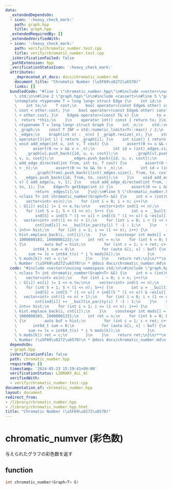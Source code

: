 ```yaml
---
data:
  _extendedDependsOn:
  - icon: ':heavy_check_mark:'
    path: graph.hpp
    title: graph.hpp
  _extendedRequiredBy: []
  _extendedVerifiedWith:
  - icon: ':heavy_check_mark:'
    path: verify/chromatic_number.test.cpp
    title: verify/chromatic_number.test.cpp
  _isVerificationFailed: false
  _pathExtension: hpp
  _verificationStatusIcon: ':heavy_check_mark:'
  attributes:
    _deprecated_at_docs: docs/chromatic_number.md
    document_title: "Chromatic Number (\u5F69\u8272\u6570)"
    links: []
  bundledCode: "#line 1 \"chromatic_number.hpp\"\n#include <vector>\nusing namespace\
    \ std;\n\n#line 2 \"graph.hpp\"\n\n#include <cassert>\n#line 5 \"graph.hpp\"\n\
    \ntemplate <typename T = long long> struct Edge {\n    int id;\n    int from;\n\
    \    int to;\n    T cost;\n    bool operator<(const Edge& other) const { return\
    \ cost < other.cost; }\n    bool operator>(const Edge& other) const { return cost\
    \ > other.cost; }\n    Edge& operator=(const T& x) {\n        to = x;\n      \
    \  return *this;\n    }\n    operator int() const { return to; }\n};\n\ntemplate\
    \ <typename T = long long> struct Graph {\n    int _n;\n    std::vector<std::vector<Edge<T>>>\
    \ _graph;\n    const T INF = std::numeric_limits<T>::max() / 2;\n    std::vector<Edge<T>>\
    \ _edges;\n    Graph(int n) : _n(n) { _graph.resize(_n); }\n    std::vector<Edge<T>>&\
    \ operator[](int i) { return _graph[i]; }\n    int size() { return _n; }\n   \
    \ void add_edge(int u, int v, T cost) {\n        assert(0 <= u && u < _n);\n \
    \       assert(0 <= v && v < _n);\n        int id = (int)_edges.size();\n    \
    \    _graph[u].push_back({id, u, v, cost});\n        _graph[v].push_back({id,\
    \ v, u, cost});\n        _edges.push_back({id, u, v, cost});\n    }\n    void\
    \ add_edge_directed(int from, int to, T cost) {\n        assert(0 <= from && from\
    \ < _n);\n        assert(0 <= to && to < _n);\n        int id = (int)_edges.size();\n\
    \        _graph[from].push_back({(int)_edges.size(), from, to, cost});\n     \
    \   _edges.push_back({id, from, to, cost});\n    }\n    void add_edge(int u, int\
    \ v) { add_edge(u, v, 1); }\n    void add_edge_directed(int from, int to) { add_edge_directed(from,\
    \ to, 1); }\n    Edge<T> getEdge(int i) {\n        assert(0 <= i && i < (int)_edges.size());\n\
    \        return _edges[i];\n    }\n};\n#line 5 \"chromatic_number.hpp\"\n\ntemplate\
    \ <class T> int chromatic_number(Graph<T> &G) {\n    int n = (int)G.size();\n\
    \    vector<int> es(n);\n    for (int i = 0; i < n; i++)\n        for (auto e\
    \ : G[i]) es[i] |= 1 << e.to;\n\n    vector<int> ind(1 << n);\n    ind[0] = 1;\n\
    \    for (int S = 1; S < (1 << n); S++) {\n        int u = __builtin_ctz(S);\n\
    \        ind[S] = ind[S ^ (1 << u)] + ind[(S ^ (1 << u)) & ~es[u]];\n    }\n \
    \   vector<int> cnt((1 << n) + 1);\n    for (int i = 0; i < (1 << n); i++) {\n\
    \        cnt[ind[i]] += __builtin_parity(i) ? -1 : 1;\n    }\n    vector<pair<unsigned,\
    \ int>> hist;\n    for (int i = 1; i <= (1 << n); i++) {\n        if (cnt[i])\
    \ hist.emplace_back(i, cnt[i]);\n    }\n    constexpr int mods[] = {1000000007,\
    \ 1000000103, 1000000123};\n    int ret = n;\n    for (int k = 0; k < 3; k++)\
    \ {\n        auto buf = hist;\n        for (int c = 1; c < ret; c++) {\n     \
    \       int64_t sum = 0;\n            for (auto &[i, x] : buf) {\n           \
    \     sum += (x = int64_t(x) * i % mods[k]);\n            }\n            if (sum\
    \ % mods[k]) ret = c;\n        }\n    }\n    return ret;\n}\n/**\n * @brief Chromatic\
    \ Number (\u5F69\u8272\u6570)\n * @docs docs/chromatic_number.md\n */\n"
  code: "#include <vector>\nusing namespace std;\n\n#include \"graph.hpp\"\n\ntemplate\
    \ <class T> int chromatic_number(Graph<T> &G) {\n    int n = (int)G.size();\n\
    \    vector<int> es(n);\n    for (int i = 0; i < n; i++)\n        for (auto e\
    \ : G[i]) es[i] |= 1 << e.to;\n\n    vector<int> ind(1 << n);\n    ind[0] = 1;\n\
    \    for (int S = 1; S < (1 << n); S++) {\n        int u = __builtin_ctz(S);\n\
    \        ind[S] = ind[S ^ (1 << u)] + ind[(S ^ (1 << u)) & ~es[u]];\n    }\n \
    \   vector<int> cnt((1 << n) + 1);\n    for (int i = 0; i < (1 << n); i++) {\n\
    \        cnt[ind[i]] += __builtin_parity(i) ? -1 : 1;\n    }\n    vector<pair<unsigned,\
    \ int>> hist;\n    for (int i = 1; i <= (1 << n); i++) {\n        if (cnt[i])\
    \ hist.emplace_back(i, cnt[i]);\n    }\n    constexpr int mods[] = {1000000007,\
    \ 1000000103, 1000000123};\n    int ret = n;\n    for (int k = 0; k < 3; k++)\
    \ {\n        auto buf = hist;\n        for (int c = 1; c < ret; c++) {\n     \
    \       int64_t sum = 0;\n            for (auto &[i, x] : buf) {\n           \
    \     sum += (x = int64_t(x) * i % mods[k]);\n            }\n            if (sum\
    \ % mods[k]) ret = c;\n        }\n    }\n    return ret;\n}\n/**\n * @brief Chromatic\
    \ Number (\u5F69\u8272\u6570)\n * @docs docs/chromatic_number.md\n */"
  dependsOn:
  - graph.hpp
  isVerificationFile: false
  path: chromatic_number.hpp
  requiredBy: []
  timestamp: '2024-05-23 15:29:41+09:00'
  verificationStatus: LIBRARY_ALL_AC
  verifiedWith:
  - verify/chromatic_number.test.cpp
documentation_of: chromatic_number.hpp
layout: document
redirect_from:
- /library/chromatic_number.hpp
- /library/chromatic_number.hpp.html
title: "Chromatic Number (\u5F69\u8272\u6570)"
---
```


# chromatic_numver (彩色数)

与えられたグラフの彩色数を返す

## function

~~~cpp
int chromatic_number(Graph<T> G)
~~~
